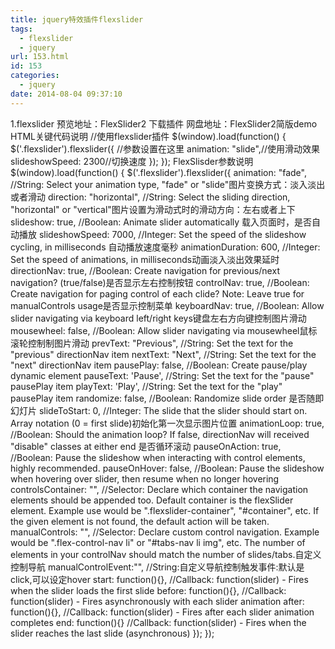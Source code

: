 ```yaml
---
title: jquery特效插件flexslider
tags:
  - flexslider
  - jquery
url: 153.html
id: 153
categories:
  - jquery
date: 2014-08-04 09:37:10
---
```


1.flexslider 预览地址：FlexSlider2 下载插件 网盘地址：FlexSlider2简版demo HTML关键代码说明 //使用flexslider插件 $(window).load(function() { $('.flexslider').flexslider({ //参数设置在这里 animation: "slide",//使用滑动效果 slideshowSpeed: 2300//切换速度 }); }); FlexSlisder参数说明 $(window).load(function() { $('.flexslider').flexslider({ animation: "fade", //String: Select your animation type, "fade" or "slide"图片变换方式：淡入淡出或者滑动 direction: "horizontal", //String: Select the sliding direction, "horizontal" or "vertical"图片设置为滑动式时的滑动方向：左右或者上下 slideshow: true, //Boolean: Animate slider automatically 载入页面时，是否自动播放 slideshowSpeed: 7000, //Integer: Set the speed of the slideshow cycling, in milliseconds 自动播放速度毫秒 animationDuration: 600, //Integer: Set the speed of animations, in milliseconds动画淡入淡出效果延时 directionNav: true, //Boolean: Create navigation for previous/next navigation? (true/false)是否显示左右控制按钮 controlNav: true, //Boolean: Create navigation for paging control of each clide? Note: Leave true for manualControls usage是否显示控制菜单 keyboardNav: true, //Boolean: Allow slider navigating via keyboard left/right keys键盘左右方向键控制图片滑动 mousewheel: false, //Boolean: Allow slider navigating via mousewheel鼠标滚轮控制制图片滑动 prevText: "Previous", //String: Set the text for the "previous" directionNav item nextText: "Next", //String: Set the text for the "next" directionNav item pausePlay: false, //Boolean: Create pause/play dynamic element pauseText: 'Pause', //String: Set the text for the "pause" pausePlay item playText: 'Play', //String: Set the text for the "play" pausePlay item randomize: false, //Boolean: Randomize slide order 是否随即幻灯片 slideToStart: 0, //Integer: The slide that the slider should start on. Array notation (0 = first slide)初始化第一次显示图片位置 animationLoop: true, //Boolean: Should the animation loop? If false, directionNav will received "disable" classes at either end 是否循环滚动 pauseOnAction: true, //Boolean: Pause the slideshow when interacting with control elements, highly recommended. pauseOnHover: false, //Boolean: Pause the slideshow when hovering over slider, then resume when no longer hovering controlsContainer: "", //Selector: Declare which container the navigation elements should be appended too. Default container is the flexSlider element. Example use would be ".flexslider-container", "#container", etc. If the given element is not found, the default action will be taken. manualControls: "", //Selector: Declare custom control navigation. Example would be ".flex-control-nav li" or "#tabs-nav li img", etc. The number of elements in your controlNav should match the number of slides/tabs.自定义控制导航 manualControlEvent:"", //String:自定义导航控制触发事件:默认是click,可以设定hover start: function(){}, //Callback: function(slider) - Fires when the slider loads the first slide before: function(){}, //Callback: function(slider) - Fires asynchronously with each slider animation after: function(){}, //Callback: function(slider) - Fires after each slider animation completes end: function(){} //Callback: function(slider) - Fires when the slider reaches the last slide (asynchronous) }); });